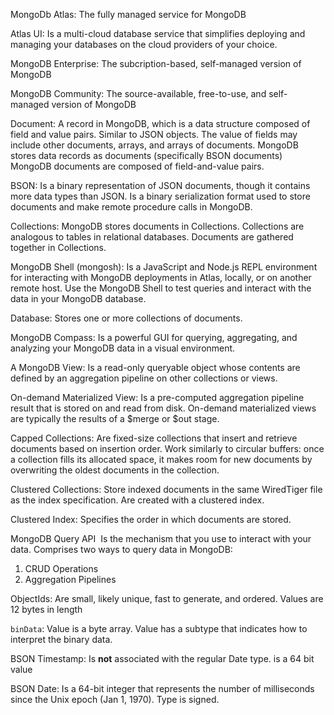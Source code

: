 MongoDb Atlas: 
The fully managed service for MongoDB

Atlas UI:
Is a multi-cloud database service that simplifies deploying and managing your databases on the cloud providers of your choice.

MongoDB Enterprise: 
The subcription-based, self-managed version of MongoDB

MongoDB Community: 
The source-available, free-to-use, and self-managed version of MongoDB

Document:
A record in MongoDB, which is a data structure composed of field and value pairs.
Similar to JSON objects.
The value of fields may include other documents, arrays, and arrays of documents.
MongoDB stores data records as documents (specifically BSON documents)
MongoDB documents are composed of field-and-value pairs.

BSON:
Is a binary representation of JSON documents, though it contains more data types than JSON.
Is a binary serialization format used to store documents and make remote procedure calls in MongoDB.

Collections:
MongoDB stores documents in Collections.
Collections are analogous to tables in relational databases.
Documents are gathered together in Collections.

MongoDB Shell (mongosh):
Is a JavaScript and Node.js REPL environment for interacting with MongoDB deployments in Atlas, locally, or on another remote host.
Use the MongoDB Shell to test queries and interact with the data in your MongoDB database.

Database:
Stores one or more collections of documents.

MongoDB Compass:
Is a powerful GUI for querying, aggregating, and analyzing your MongoDB data in a visual environment.

A MongoDB View:
Is a read-only queryable object whose contents are defined by an aggregation pipeline on other collections or views.

On-demand Materialized View:
Is a pre-computed aggregation pipeline result that is stored on and read from disk.
On-demand materialized views are typically the results of a $merge or $out stage.

Capped Collections: 
Are fixed-size collections that insert and retrieve documents based on insertion order. Work similarly to circular buffers: once a collection fills its allocated space, it makes room for new documents by overwriting the oldest documents in the collection.

Clustered Collections: 
Store indexed documents in the same WiredTiger file as the index specification.
Are created with a clustered index.

Clustered Index:
Specifies the order in which documents are stored.

MongoDB Query API 
Is the mechanism that you use to interact with your data.
Comprises two ways to query data in MongoDB:
1. CRUD Operations
2. Aggregation Pipelines

ObjectIds:
Are small, likely unique, fast to generate, and ordered. 
Values are 12 bytes in length

`binData`:
Value is a byte array.
Value has a subtype that indicates how to interpret the binary data.

BSON Timestamp:
Is **not** associated with the regular Date type.
is a 64 bit value 

BSON Date:
Is a 64-bit integer that represents the number of milliseconds since the Unix epoch (Jan 1, 1970).
Type is signed.